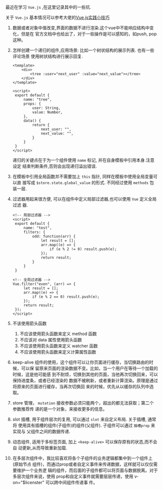 最近在学习 `Vue.js` ,在这里记录其中的一些坑.

关于 `Vue.js`
基本情况可以参考大佬的[Vue.js实践小技巧](https://manateelazycat.github.io/web/2019/07/14/vue-tooltips.html)

1.  数据或者对象中值改变,界面的数据不进行渲染.这个vue中不能响应结构中变化，但是在
    官方文档中也给出了，对于一些操作是可以感知的，如push, pop这种。

2.  怎样创建一个递归的组件,应用场景: 比如一个树状结构的展示列表.
    也有一些评论场景 使用树状结构进行展示回复.

        <template>
            <div>
                <tree :user="next_user" :value="next_value"></tree>
            </div>
        </template>

        <script>
         export default {
             name: "tree",
             props: {
                 user: String,
                 value: Number,
             },
             data() {
                 return {
                     next_user: "",
                     next_value: "",
                 }
             }
         }
        </script>

    递归的关键点在于为一个组件使用 `name` 标记,
    并在自身模板中引用本身.注意设定 结束判断条件,否则会出现递归溢出错误.

3.  在模板中引用全局函数并不需要加上 `this` 指针,
    同样在模板中使用全局变量可以直 接写成
    `$store.state.global_value` 的形式. 不同经过使用
    `methods` 包装一层.

4.  过滤器用起来很方便, 可以在组件中定义局部过滤器,也可以使用
    `Vue` 定义全局过滤 器.

        <!-- 局部过滤器 -->
        <script>
         export default {
             name: "test",
             filters: {
                 odd: function(arr) {
                     let result = [];
                     arr.map((e) => {
                         if (e % 2 != 0) result.push(e);
                     });
                     return result;
                 }
             }
         }

        <!-- 全局过滤器 -->
        Vue.filter("even", (arr) => {
             let result = [];
             arr.map((e) => {
                 if (e % 2 == 0) result.push(e);
             });
             return result;
         });
        </script>

5.  不该使用箭头函数

    1.  不应该使用箭头函数来定义 method 函数
    2.  不应该对 data 属性使用箭头函数
    3.  不应该使用箭头函数来定义 watcher 函数
    4.  不应该使用箭头函数来定义计算属性函数

6.  keep-alive
    组件的使用，这个组件可以让你页面进行缓存，当切换路由的时候，可以保
    留原来页面的渲染数据不变。比如，当一个用户在等待一个加载的时候，这是他可能感
    到不耐烦，切换到其他的页面，当他再次切换回来，可以保持进度条，或者已经渲染的
    数据不被刷新，或者重新计算渲染。原理是通过将原来的页面进行缓存，当再次切换回
    来的时候，优先从以缓存的队列中选取。

7.  store 管理， `mutation`
    接收参数必须只能两个，超出的都无法获取；第二个参数推荐传
    递的是一个对象，来接收更多的信息。

8.  slot 插槽, 用于组件层次的复用, 可以通过 `slot`
    来自定义布局. 关于插槽, 通常将
    使用具有插槽的组件(子组件)的组件(父组件). 子组件可以通过
    `插槽prop` 来实现与 父组件之间的数据传递.

9.  动态组件, 适用于多标签页面, 加上 `<keep-alive>`
    可以保存原有的状态,而不会自 动更新,从而导致重新加载.

10. 在多层次组件中，我比较喜欢将各个子组件的业务逻辑都集中到一个组件上(原始节点
    组件)，而通过prop或者自定义事件来传递数据，这样就可以仅仅需要维护一个业务逻
    辑的组件，而后面的子组件都可以将页面与数据脱离。对于多层次组件来说，使用
    prop和自定义事件就需要层层传递，使用 v-on=\"\$licenster\"
    可以跨中间组件传递事 件。
